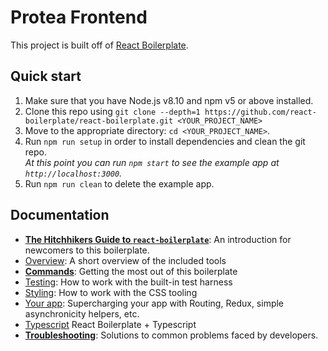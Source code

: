 # Protea Frontend

This project is built off of [React Boilerplate](https://github.com/react-boilerplate/react-boilerplate/). 

## Quick start

1.  Make sure that you have Node.js v8.10 and npm v5 or above installed.
2.  Clone this repo using `git clone --depth=1 https://github.com/react-boilerplate/react-boilerplate.git <YOUR_PROJECT_NAME>`
3.  Move to the appropriate directory: `cd <YOUR_PROJECT_NAME>`.<br />
4.  Run `npm run setup` in order to install dependencies and clean the git repo.<br />
    _At this point you can run `npm start` to see the example app at `http://localhost:3000`._
5.  Run `npm run clean` to delete the example app.

## Documentation

- [**The Hitchhikers Guide to `react-boilerplate`**](https://github.com/react-boilerplate/react-boilerplate/blob/master/docs/general/introduction.md): An introduction for newcomers to this boilerplate.
- [Overview](https://github.com/react-boilerplate/react-boilerplate/tree/master/docs/general): A short overview of the included tools
- [**Commands**](https://github.com/react-boilerplate/react-boilerplate/blob/master/docs/general/commands.md): Getting the most out of this boilerplate
- [Testing](https://github.com/react-boilerplate/react-boilerplate/tree/master/docs/testing): How to work with the built-in test harness
- [Styling](https://github.com/react-boilerplate/react-boilerplate/tree/master/docs/css): How to work with the CSS tooling
- [Your app](https://github.com/react-boilerplate/react-boilerplate/tree/master/docs/js): Supercharging your app with Routing, Redux, simple
  asynchronicity helpers, etc.
- [Typescript](https://github.com/Can-Sahin/react-boilerplate-typescript/blob/master/docs/general/typescript.md) React Boilerplate + Typescript
- [**Troubleshooting**](https://github.com/react-boilerplate/react-boilerplate/blob/master/docs/general/gotchas.md): Solutions to common problems faced by developers.
